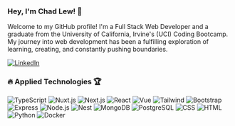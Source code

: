 <h3>Hey, I'm Chad Lew! 👋</h3>
<p>
Welcome to my GitHub profile! I'm a Full Stack Web Developer and a graduate from the University of California, Irvine's (UCI) Coding Bootcamp. My journey into web development has been a fulfilling exploration of learning, creating, and constantly pushing boundaries.
</p>

[![LinkedIn](https://img.shields.io/badge/LinkedIn-0077B5?style=for-the-badge&logo=linkedin&logoColor=white)](https://www.linkedin.com/in/chad-l-7586711a0/)

<h3>🔥 Applied Technologies 🏆</h3>

![TypeScript](https://img.shields.io/badge/-TypeScript-007ACC?style=for-the-badge&logo=typescript)
![Nuxt.js](https://img.shields.io/badge/-Nuxt.js-00C58E?style=for-the-badge&logo=nuxt.js&logoColor=white)
![Next.js](https://img.shields.io/badge/-Next.js-black?style=for-the-badge&logo=next.js)
![React](https://img.shields.io/badge/-React-black?style=for-the-badge&logo=react)
![Vue](https://img.shields.io/badge/-Vue-4FC08D?style=for-the-badge&logo=vue.js&logoColor=white)
![Tailwind](https://img.shields.io/badge/-Tailwind-38B2AC?style=for-the-badge&logo=tailwind-css&logoColor=white)
![Bootstrap](https://img.shields.io/badge/-Bootstrap-7952B3?style=for-the-badge&logo=bootstrap&logoColor=white)
![Express](https://img.shields.io/badge/-Express-black?style=for-the-badge&logo=express)
![Node.js](https://img.shields.io/badge/-Node.js-339933?style=for-the-badge&logo=Node.js&logoColor=white)
![Nest](https://img.shields.io/badge/-Nest-E0234E?style=for-the-badge&logo=nestjs&logoColor=white)
![MongoDB](https://img.shields.io/badge/-MongoDB-47A248?style=for-the-badge&logo=mongodb&logoColor=white)
![PostgreSQL](https://img.shields.io/badge/-PostgreSQL-4169E1?style=for-the-badge&logo=postgresql&logoColor=white)
![CSS](https://img.shields.io/badge/-CSS-1572B6?style=for-the-badge&logo=css3&logoColor=white)
![HTML](https://img.shields.io/badge/-HTML-E34F26?style=for-the-badge&logo=html5&logoColor=white)
![Python](https://img.shields.io/badge/-Python-3776AB?style=for-the-badge&logo=python&logoColor=white)
![Docker](https://img.shields.io/badge/-Docker-2496ED?style=for-the-badge&logo=docker&logoColor=white)

